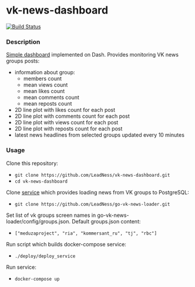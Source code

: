 # vk-news-dashboard

[![Build Status](https://travis-ci.com/LeadNess/vk-news-dashboard.svg?branch=master)](https://travis-ci.com/LeadNess/vk-news-dashboard)

### Description

[Simple dashboard](http://vknews.vnkrtv.ru/) implemented on Dash. Provides monitoring VK news groups posts:
- information about group:
  - members count
  - mean views count
  - mean likes count
  - mean comments count
  - mean reposts count
- 2D line plot with likes count for each post
- 2D line plot with comments count for each post
- 2D line plot with views count for each post
- 2D line plot with reposts count for each post
- latest news headlines from selected groups updated every 10 minutes

### Usage 

Clone this repository:
- ```git clone https://github.com/LeadNess/vk-news-dashboard.git```
- ```cd vk-news-dashboard```  

Clone [service](https://github.com/LeadNess/go-vk-news-loader) which provides loading news from VK groups to PostgreSQL:
-  ```git clone https://github.com/LeadNess/go-vk-news-loader.git``` 

Set list of vk groups screen names in go-vk-news-loader/config/groups.json. Default groups.json content:
- ```["meduzaproject", "ria", "kommersant_ru", "tj", "rbc"]```

Run script which builds docker-compose service:
-  ```./deploy/deploy_service```  

Run service:
-  ```docker-compose up```
